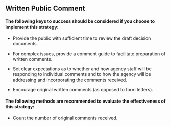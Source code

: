 ## Written Public Comment
#### The following keys to success should be considered if you choose to implement this strategy:
-  Provide the public with sufficient time to review the draft decision documents. 

-  For complex issues, provide a comment guide to facilitate preparation of written comments.

-  Set clear expectations as to whether and how agency staff will be responding to individual comments and to how the agency will be addressing and incorporating the comments received.

-  Encourage original written comments (as opposed to form letters).


#### The following methods are recommended to evaluate the effectiveness of this strategy:
- Count the number of original comments received. 
